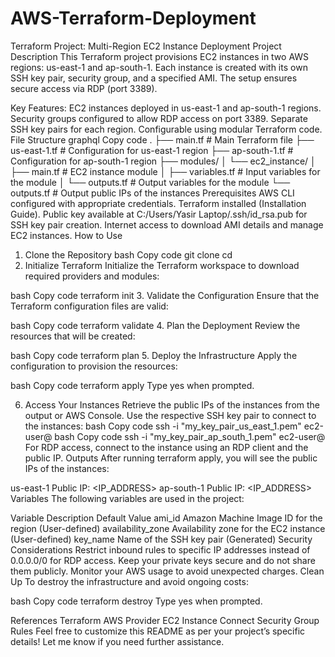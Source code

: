 # AWS-Terraform-Deployment
Terraform Project: Multi-Region EC2 Instance Deployment
Project Description
This Terraform project provisions EC2 instances in two AWS regions: us-east-1 and ap-south-1. Each instance is created with its own SSH key pair, security group, and a specified AMI. The setup ensures secure access via RDP (port 3389).

Key Features:
EC2 instances deployed in us-east-1 and ap-south-1 regions.
Security groups configured to allow RDP access on port 3389.
Separate SSH key pairs for each region.
Configurable using modular Terraform code.
File Structure
graphql
Copy code
.
├── main.tf                # Main Terraform file
├── us-east-1.tf           # Configuration for us-east-1 region
├── ap-south-1.tf          # Configuration for ap-south-1 region
├── modules/
│   └── ec2_instance/
│       ├── main.tf        # EC2 instance module
│       ├── variables.tf   # Input variables for the module
│       └── outputs.tf     # Output variables for the module
└── outputs.tf             # Output public IPs of the instances
Prerequisites
AWS CLI configured with appropriate credentials.
Terraform installed (Installation Guide).
Public key available at C:/Users/Yasir Laptop/.ssh/id_rsa.pub for SSH key pair creation.
Internet access to download AMI details and manage EC2 instances.
How to Use
1. Clone the Repository
bash
Copy code
git clone <repository-url>
cd <repository-directory>
2. Initialize Terraform
Initialize the Terraform workspace to download required providers and modules:

bash
Copy code
terraform init
3. Validate the Configuration
Ensure that the Terraform configuration files are valid:

bash
Copy code
terraform validate
4. Plan the Deployment
Review the resources that will be created:

bash
Copy code
terraform plan
5. Deploy the Infrastructure
Apply the configuration to provision the resources:

bash
Copy code
terraform apply
Type yes when prompted.

6. Access Your Instances
Retrieve the public IPs of the instances from the output or AWS Console.
Use the respective SSH key pair to connect to the instances:
bash
Copy code
ssh -i "my_key_pair_us_east_1.pem" ec2-user@<us-east-1-public-ip>
bash
Copy code
ssh -i "my_key_pair_ap_south_1.pem" ec2-user@<ap-south-1-public-ip>
For RDP access, connect to the instance using an RDP client and the public IP.
Outputs
After running terraform apply, you will see the public IPs of the instances:

us-east-1 Public IP: <IP_ADDRESS>
ap-south-1 Public IP: <IP_ADDRESS>
Variables
The following variables are used in the project:

Variable	Description	Default Value
ami_id	Amazon Machine Image ID for the region	(User-defined)
availability_zone	Availability zone for the EC2 instance	(User-defined)
key_name	Name of the SSH key pair	(Generated)
Security Considerations
Restrict inbound rules to specific IP addresses instead of 0.0.0.0/0 for RDP access.
Keep your private keys secure and do not share them publicly.
Monitor your AWS usage to avoid unexpected charges.
Clean Up
To destroy the infrastructure and avoid ongoing costs:

bash
Copy code
terraform destroy
Type yes when prompted.

References
Terraform AWS Provider
EC2 Instance Connect
Security Group Rules
Feel free to customize this README as per your project’s specific details! Let me know if you need further assistance.







